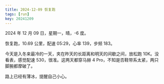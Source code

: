 ```yaml
---
title: 2024-12-09 恢复跑
tags: [run]
key: 20241209
---
```


2024 年 12 月 09 日，星期一，晴，-6 度。

恢复跑，10.69 公里，配速 05:29，心率 139，步频 183。

<!--more-->

今天是入冬来最冷的一天，夹在昨天的长距离和明天的间歇之间，放松跑 10K。没看表，感觉配速 530，很准。这两天都穿马赫 4 Pro，不知是否鞋带系太紧，两只脚腕都摩破了。

路上已经有薄冰，提醒自己小心。

<div class="strava-embed-placeholder" data-embed-type="activity" data-embed-id="13075549619" data-style="standard" data-from-embed="false"></div><script src="https://strava-embeds.com/embed.js"></script>
